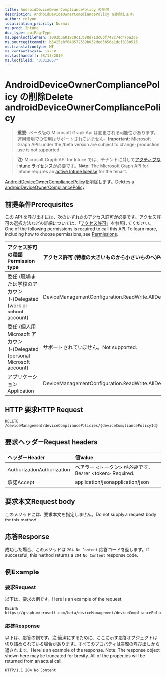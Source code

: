 ```yaml
---
title: AndroidDeviceOwnerCompliancePolicy の削除
description: AndroidDeviceOwnerCompliancePolicy を削除します。
author: rolyon
localization_priority: Normal
ms.prod: Intune
doc_type: apiPageType
ms.openlocfilehash: a003b3a019c9c13b88d71dc6bf742c74d476a3c6
ms.sourcegitcommit: b5425ebf648572569b032ded5b56e1dcf3830515
ms.translationtype: MT
ms.contentlocale: ja-JP
ms.lasthandoff: 08/13/2019
ms.locfileid: "36312657"
---
```

# <a name="delete-androiddeviceownercompliancepolicy"></a><span data-ttu-id="d6aa2-103">AndroidDeviceOwnerCompliancePolicy の削除</span><span class="sxs-lookup"><span data-stu-id="d6aa2-103">Delete androidDeviceOwnerCompliancePolicy</span></span>

> <span data-ttu-id="d6aa2-104">**重要:** ベータ版の Microsoft Graph Api は変更される可能性があります。運用環境での使用はサポートされていません。</span><span class="sxs-lookup"><span data-stu-id="d6aa2-104">**Important:** Microsoft Graph APIs under the /beta version are subject to change; production use is not supported.</span></span>

> <span data-ttu-id="d6aa2-105">**注:** Microsoft Graph API for Intune では、テナントに対して[アクティブな intune ライセンス](https://go.microsoft.com/fwlink/?linkid=839381)が必要です。</span><span class="sxs-lookup"><span data-stu-id="d6aa2-105">**Note:** The Microsoft Graph API for Intune requires an [active Intune license](https://go.microsoft.com/fwlink/?linkid=839381) for the tenant.</span></span>

<span data-ttu-id="d6aa2-106">[AndroidDeviceOwnerCompliancePolicy](../resources/intune-deviceconfig-androiddeviceownercompliancepolicy.md)を削除します。</span><span class="sxs-lookup"><span data-stu-id="d6aa2-106">Deletes a [androidDeviceOwnerCompliancePolicy](../resources/intune-deviceconfig-androiddeviceownercompliancepolicy.md).</span></span>

## <a name="prerequisites"></a><span data-ttu-id="d6aa2-107">前提条件</span><span class="sxs-lookup"><span data-stu-id="d6aa2-107">Prerequisites</span></span>
<span data-ttu-id="d6aa2-p101">この API を呼び出すには、次のいずれかのアクセス許可が必要です。アクセス許可の選択方法などの詳細については、「[アクセス許可](/graph/permissions-reference)」を参照してください。</span><span class="sxs-lookup"><span data-stu-id="d6aa2-p101">One of the following permissions is required to call this API. To learn more, including how to choose permissions, see [Permissions](/graph/permissions-reference).</span></span>

|<span data-ttu-id="d6aa2-110">アクセス許可の種類</span><span class="sxs-lookup"><span data-stu-id="d6aa2-110">Permission type</span></span>|<span data-ttu-id="d6aa2-111">アクセス許可 (特権の大きいものから小さいものへ)</span><span class="sxs-lookup"><span data-stu-id="d6aa2-111">Permissions (from most to least privileged)</span></span>|
|:---|:---|
|<span data-ttu-id="d6aa2-112">委任 (職場または学校のアカウント)</span><span class="sxs-lookup"><span data-stu-id="d6aa2-112">Delegated (work or school account)</span></span>|<span data-ttu-id="d6aa2-113">DeviceManagementConfiguration.ReadWrite.All</span><span class="sxs-lookup"><span data-stu-id="d6aa2-113">DeviceManagementConfiguration.ReadWrite.All</span></span>|
|<span data-ttu-id="d6aa2-114">委任 (個人用 Microsoft アカウント)</span><span class="sxs-lookup"><span data-stu-id="d6aa2-114">Delegated (personal Microsoft account)</span></span>|<span data-ttu-id="d6aa2-115">サポートされていません。</span><span class="sxs-lookup"><span data-stu-id="d6aa2-115">Not supported.</span></span>|
|<span data-ttu-id="d6aa2-116">アプリケーション</span><span class="sxs-lookup"><span data-stu-id="d6aa2-116">Application</span></span>|<span data-ttu-id="d6aa2-117">DeviceManagementConfiguration.ReadWrite.All</span><span class="sxs-lookup"><span data-stu-id="d6aa2-117">DeviceManagementConfiguration.ReadWrite.All</span></span>|

## <a name="http-request"></a><span data-ttu-id="d6aa2-118">HTTP 要求</span><span class="sxs-lookup"><span data-stu-id="d6aa2-118">HTTP Request</span></span>
<!-- {
  "blockType": "ignored"
}
-->
``` http
DELETE /deviceManagement/deviceCompliancePolicies/{deviceCompliancePolicyId}
```

## <a name="request-headers"></a><span data-ttu-id="d6aa2-119">要求ヘッダー</span><span class="sxs-lookup"><span data-stu-id="d6aa2-119">Request headers</span></span>
|<span data-ttu-id="d6aa2-120">ヘッダー</span><span class="sxs-lookup"><span data-stu-id="d6aa2-120">Header</span></span>|<span data-ttu-id="d6aa2-121">値</span><span class="sxs-lookup"><span data-stu-id="d6aa2-121">Value</span></span>|
|:---|:---|
|<span data-ttu-id="d6aa2-122">Authorization</span><span class="sxs-lookup"><span data-stu-id="d6aa2-122">Authorization</span></span>|<span data-ttu-id="d6aa2-123">ベアラー &lt;トークン&gt; が必要です。</span><span class="sxs-lookup"><span data-stu-id="d6aa2-123">Bearer &lt;token&gt; Required.</span></span>|
|<span data-ttu-id="d6aa2-124">承諾</span><span class="sxs-lookup"><span data-stu-id="d6aa2-124">Accept</span></span>|<span data-ttu-id="d6aa2-125">application/json</span><span class="sxs-lookup"><span data-stu-id="d6aa2-125">application/json</span></span>|

## <a name="request-body"></a><span data-ttu-id="d6aa2-126">要求本文</span><span class="sxs-lookup"><span data-stu-id="d6aa2-126">Request body</span></span>
<span data-ttu-id="d6aa2-127">このメソッドには、要求本文を指定しません。</span><span class="sxs-lookup"><span data-stu-id="d6aa2-127">Do not supply a request body for this method.</span></span>

## <a name="response"></a><span data-ttu-id="d6aa2-128">応答</span><span class="sxs-lookup"><span data-stu-id="d6aa2-128">Response</span></span>
<span data-ttu-id="d6aa2-129">成功した場合、このメソッドは `204 No Content` 応答コードを返します。</span><span class="sxs-lookup"><span data-stu-id="d6aa2-129">If successful, this method returns a `204 No Content` response code.</span></span>

## <a name="example"></a><span data-ttu-id="d6aa2-130">例</span><span class="sxs-lookup"><span data-stu-id="d6aa2-130">Example</span></span>

### <a name="request"></a><span data-ttu-id="d6aa2-131">要求</span><span class="sxs-lookup"><span data-stu-id="d6aa2-131">Request</span></span>
<span data-ttu-id="d6aa2-132">以下は、要求の例です。</span><span class="sxs-lookup"><span data-stu-id="d6aa2-132">Here is an example of the request.</span></span>
``` http
DELETE https://graph.microsoft.com/beta/deviceManagement/deviceCompliancePolicies/{deviceCompliancePolicyId}
```

### <a name="response"></a><span data-ttu-id="d6aa2-133">応答</span><span class="sxs-lookup"><span data-stu-id="d6aa2-133">Response</span></span>
<span data-ttu-id="d6aa2-p102">以下は、応答の例です。注:簡潔にするために、ここに示す応答オブジェクトは切り詰められている場合があります。すべてのプロパティは実際の呼び出しから返されます。</span><span class="sxs-lookup"><span data-stu-id="d6aa2-p102">Here is an example of the response. Note: The response object shown here may be truncated for brevity. All of the properties will be returned from an actual call.</span></span>
``` http
HTTP/1.1 204 No Content
```






